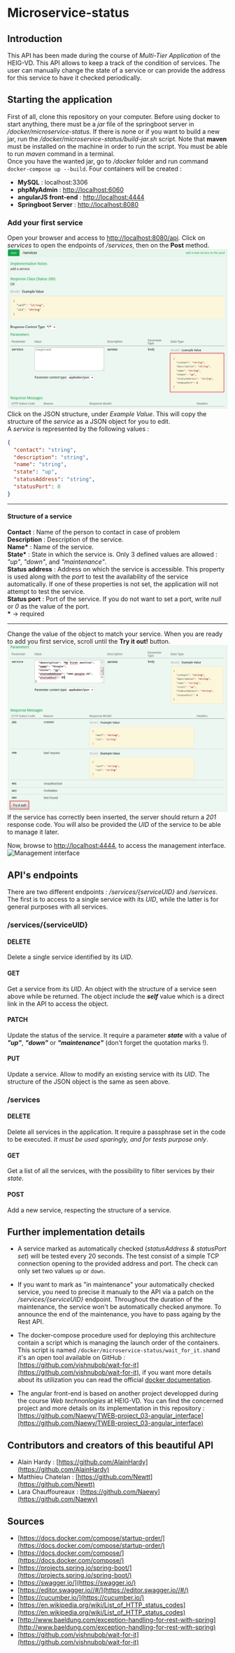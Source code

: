 # Microservice-status
## Introduction
This API has been made during the course of *Multi-Tier Application* of the HEIG-VD. This API allows to keep a track of the condition of services. The user can manually change the state of a service or can provide the address for this service to have it checked periodically.
## Starting the application
First of all, clone this repository on your computer. Before using docker to start anything, there must be a *jar* file of the springboot server in */docker/microservice-status*. If there is none or if you want to build a new jar, run the */docker/microservice-status/build-jar.sh* script. Note that **maven** must be installed on the machine in order to run the script. You must be able to run *maven* command in a terminal.<br>
Once you have the wanted jar, go to */docker* folder and run command `docker-compose up --build`. Four containers will be created : 
- **MySQL** : localhost:3306
- **phpMyAdmin** : [http://localhost:6060](http://localhost:6060)
- **angularJS front-end** : [http://localhost:4444](http://localhost:4444)
- **Springboot Server** : [http://localhost:8080](http://localhost:8080)
### Add your first service
Open your browser and access to [http://localhost:8080/api](http://localhost:8080/api).
Click on *services* to open the endpoints of */services*, then on the **Post** method. <br/>
![Post section](images/post.png)<br/>
Click on the JSON structure, under *Example Value*. This will copy the structure of the *service* as a JSON object for you to edit. <br/>
A *service* is represented by the following values :
```json
{
  "contact": "string",
  "description": "string",
  "name": "string",
  "state": "up",
  "statusAddress": "string",
  "statusPort": 0
}
```
---
#### Structure of a service
**Contact** : Name of the person to contact in case of problem <br/>
**Description** : Description of the service. <br/>
**Name\*** : Name of the service. <br/>
**State\*** : State in which the service is. Only 3 defined values are allowed : *"up"*, *"down"*, and *"maintenance"*.  <br/>
**Status address** : Address on which the service is accessible. This property is used along with the *port* to test the availability of the service automatically. If one of these properties is not set, the application will not attempt to test the service.<br/>
**Status port** : Port of the service. If you do not want to set a port, write *null* or *0* as the value of the port. <br/>
**\*** -> required<br/>

---
Change the value of the object to match your service. When you are ready to add you first service, scroll until the **Try it out!** button.<br/>
![Add your first service](images/posttryitout.png)<br/>
If the service has correctly been inserted, the server should return a *201* response code. You will also be provided the *UID* of the service to be able to manage it later.<br>

Now, browse to [http://localhost:4444](http://localhost:4444), to access the management interface.<br/>
![Management interface](images/managementinterface.png)<br/>

## API's endpoints
There are two different endpoints : */services/{serviceUID}* and */services*. The first is to access to a single service with its *UID*, while the latter is for general purposes with all services.

### /services/{serviceUID}
#### DELETE
Delete a single service identified by its *UID*.
#### GET
Get a service from its *UID*.  An object with the structure of a service seen above while be returned. The object include the **_self_** value which is a direct link in the API to access the object.
#### PATCH
Update the status of the service. It require a parameter **_state_** with a value of **_"up"_**, **_"down"_** or **_"maintenance"_** (don't forget the quotation marks !).
#### PUT
Update a service. Allow to modify an existing service with its *UID*. The structure of the JSON object is the same as seen above.
### /services
#### DELETE
Delete all services in the application. It require a passphrase set in the code to be executed. *It must be used sparingly, and for tests purpose only*.
#### GET
Get a list of all the services, with the possibility to filter services by their *state*.
#### POST
Add a new service, respecting the structure of a service.

## Further implementation details

* A service marked as automatically checked (*statusAddress & statusPort set*) will be tested every 20 seconds. The test consist of a simple TCP connection opening to the provided address and port. The check can only set two values `up` or `down`.

* If you want to mark as "in maintenance" your automatically checked service, you need to precise it manualy to the API via a patch on the */services/{serviceUID}* endpoint. Throughout the duration of the maintenance, the service won't be automatically checked anymore. To announce the end of the maintenance, you have to pass againg by the Rest API.

* The docker-compose procedure used for deploying this architecture contain a script which is managing the launch order of the containers. This script is named `/docker/microservice-status/wait_for_it.sh`and it's an open tool available on GitHub : [https://github.com/vishnubob/wait-for-it](https://github.com/vishnubob/wait-for-it), if you want more details about its utilization you can read the official [docker documentation](https://docs.docker.com/compose/startup-order/).

* The angular front-end is based on another project developped during the course *Web technonlogies* at HEIG-VD. You can find the concerned project and more details on its implementation in this repository : [https://github.com/Naewy/TWEB-project_03-angular_interface](https://github.com/Naewy/TWEB-project_03-angular_interface)

## Contributors and creators of this beautiful API

* Alain Hardy : [https://github.com/AlainHardy](https://github.com/AlainHardy)
* Matthieu Chatelan : [https://github.com/Newtt](https://github.com/Newtt)
* Lara Chauffoureaux : [https://github.com/Naewy](https://github.com/Naewy)


## Sources

* [https://docs.docker.com/compose/startup-order/](https://docs.docker.com/compose/startup-order/)
* [https://docs.docker.com/compose/](https://docs.docker.com/compose/)
* [https://projects.spring.io/spring-boot/](https://projects.spring.io/spring-boot/)
* [https://swagger.io/](https://swagger.io/)
* [https://editor.swagger.io//#/](https://editor.swagger.io//#/)
* [https://cucumber.io/](https://cucumber.io/)
* [https://en.wikipedia.org/wiki/List_of_HTTP_status_codes](https://en.wikipedia.org/wiki/List_of_HTTP_status_codes)
* [http://www.baeldung.com/exception-handling-for-rest-with-spring](http://www.baeldung.com/exception-handling-for-rest-with-spring)
* [https://github.com/vishnubob/wait-for-it](https://github.com/vishnubob/wait-for-it)



